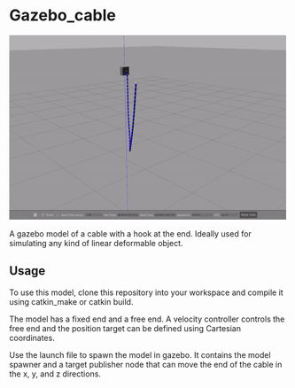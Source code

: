 # Gazebo_cable

<img src="/doc/cable_demo07042024.gif" width="500">

A gazebo model of a cable with a hook at the end. Ideally used for simulating any kind of linear deformable object.



## Usage
To use this model, clone this repository into your workspace and compile it using catkin_make or catkin build. 

The model has a fixed end and a free end. A velocity controller controls the free end and the position target can be defined using Cartesian coordinates.

Use the launch file to spawn the model in gazebo. It contains the model spawner and a target publisher node that can move the end of the cable in the x, y, and z directions.
